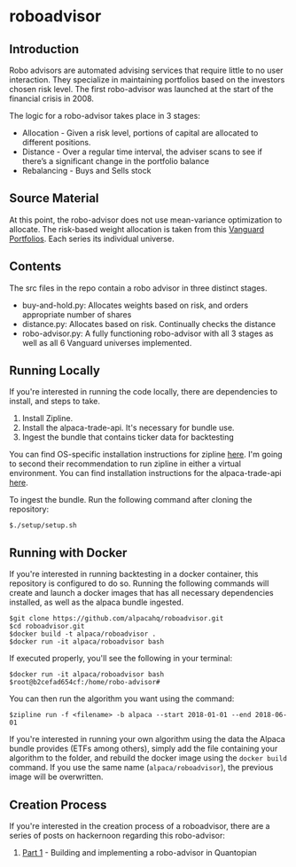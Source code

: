 # roboadvisor

## Introduction
Robo advisors are automated advising services that require little to no user interaction. They specialize in maintaining portfolios based on the investors chosen risk level. The first robo-advisor was launched at the start of the financial crisis in 2008.

The logic for a robo-advisor takes place in 3 stages:
  - Allocation - Given a risk level, portions of capital are allocated to different positions.
  - Distance - Over a regular time interval, the adviser scans to see if there’s a significant change in the portfolio balance
  - Rebalancing - Buys and Sells stock 

## Source Material
At this point, the robo-advisor does not use mean-variance optimization to allocate. The risk-based weight allocation is taken from this [Vanguard Portfolios](https://advisors.vanguard.com/iwe/pdf/FASINVMP.pdf). Each series its individual universe. 

## Contents
The src files in the repo contain a robo advisor in three distinct stages.

 - buy-and-hold.py: Allocates weights based on risk, and orders appropriate number of shares
 - distance.py: Allocates based on risk. Continually checks the distance
 - robo-advisor.py: A fully functioning robo-advisor with all 3 stages as well as all 6 Vanguard universes implemented. 


## Running Locally
If you're interested in running the code locally, there are dependencies to install, and steps to take.
1. Install Zipline. 
2. Install the alpaca-trade-api. It's necessary for bundle use. 
3. Ingest the bundle that contains ticker data for backtesting

You can find OS-specific installation instructions for zipline [here](http://www.zipline.io/install.html). I'm going to second their recommendation to run zipline in either a virtual environment. You can find installation instructions for the alpaca-trade-api [here](https://github.com/alpacahq/alpaca-trade-api-python). 

To ingest the bundle. Run the following command after cloning the repository:
```
$./setup/setup.sh
```


## Running with Docker
If you're interested in running backtesting in a docker container, this repository is configured to do so. Running the following commands will create and launch a docker images that has all necessary dependencies installed, as well as the alpaca bundle ingested.

```
$git clone https://github.com/alpacahq/roboadvisor.git
$cd roboadvisor.git
$docker build -t alpaca/roboadvisor .
$docker run -it alpaca/roboadvisor bash
```

If executed properly, you'll see the following in your terminal:

```
$docker run -it alpaca/roboadvisor bash
$root@b2cefad654cf:/home/robo-advisor#
```

You can then run the algorithm you want using the command:

```
$zipline run -f <filename> -b alpaca --start 2018-01-01 --end 2018-06-01
```

If you're interested in running your own algorithm using the data the Alpaca bundle provides (ETFs among others), simply add the file containing your algorithm to the folder, and rebuild the docker image using the `docker build` command. If you use the same name (`alpaca/roboadvisor`), the previous image will be overwritten. 

## Creation Process
If you're interested in the creation process of a roboadvisor, there are a series of posts on hackernoon regarding this robo-advisor:

1. [Part 1](https://hackernoon.com/i-am-a-college-student-and-i-built-my-own-robo-advisor-3f31b39dab50) - Building and implementing a robo-advisor in Quantopian
